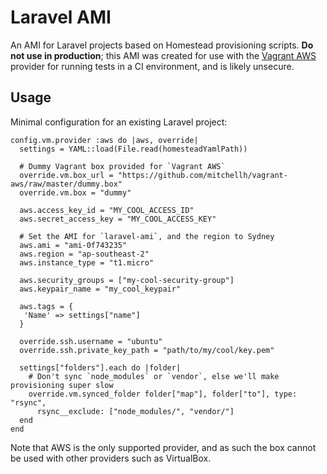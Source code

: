 Laravel AMI
===========

An AMI for Laravel projects based on Homestead provisioning scripts. __Do not use in production__; this AMI was created for use with the [Vagrant AWS](https://github.com/mitchellh/vagrant-aws) provider for running tests in a CI environment, and is likely unsecure.

Usage
-----

Minimal configuration for an existing Laravel project:

```
config.vm.provider :aws do |aws, override|
  settings = YAML::load(File.read(homesteadYamlPath))

  # Dummy Vagrant box provided for `Vagrant AWS`
  override.vm.box_url = "https://github.com/mitchellh/vagrant-aws/raw/master/dummy.box"
  override.vm.box = "dummy"

  aws.access_key_id = "MY_COOL_ACCESS_ID"
  aws.secret_access_key = "MY_COOL_ACCESS_KEY"

  # Set the AMI for `laravel-ami`, and the region to Sydney
  aws.ami = "ami-0f743235"
  aws.region = "ap-southeast-2"
  aws.instance_type = "t1.micro"

  aws.security_groups = ["my-cool-security-group"]
  aws.keypair_name = "my_cool_keypair"

  aws.tags = {
   'Name' => settings["name"]
  }

  override.ssh.username = "ubuntu"
  override.ssh.private_key_path = "path/to/my/cool/key.pem"

  settings["folders"].each do |folder|
    # Don't sync `node_modules` or `vendor`, else we'll make provisioning super slow
    override.vm.synced_folder folder["map"], folder["to"], type: "rsync",
      rsync__exclude: ["node_modules/", "vendor/"]
  end
end
```

Note that AWS is the only supported provider, and as such the box cannot be used with other providers such as VirtualBox.
